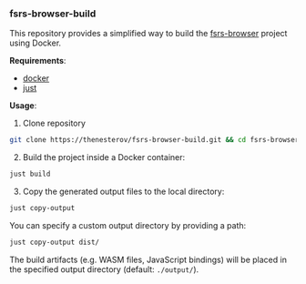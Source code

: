 ### fsrs-browser-build

This repository provides a simplified way to build the [fsrs-browser](https://github.com/open-spaced-repetition/fsrs-browser) project using Docker.

**Requirements**:
- [docker](https://www.docker.com)
- [just](https://github.com/casey/just)

**Usage**:
1. Clone repository
```sh
git clone https://thenesterov/fsrs-browser-build.git && cd fsrs-browser-build
```

2. Build the project inside a Docker container:
```sh
just build
```
3. Copy the generated output files to the local directory:
```sh
just copy-output
```
You can specify a custom output directory by providing a path: 
```sh
just copy-output dist/
```

The build artifacts (e.g. WASM files, JavaScript bindings) will be placed in the specified output directory (default: `./output/`). 
